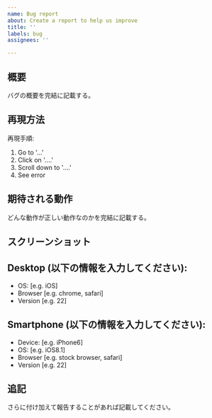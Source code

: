 ```yaml
---
name: Bug report
about: Create a report to help us improve
title: ''
labels: bug
assignees: ''

---
```


## 概要

バグの概要を完結に記載する。

## 再現方法

再現手順:

1. Go to '...'
2. Click on '....'
3. Scroll down to '....'
4. See error

## 期待される動作

どんな動作が正しい動作なのかを完結に記載する。

## スクリーンショット

## Desktop (以下の情報を入力してください):
 - OS: [e.g. iOS]
 - Browser [e.g. chrome, safari]
 - Version [e.g. 22]

## Smartphone (以下の情報を入力してください):
 - Device: [e.g. iPhone6]
 - OS: [e.g. iOS8.1]
 - Browser [e.g. stock browser, safari]
 - Version [e.g. 22]

## 追記
さらに付け加えて報告することがあれば記載してください。
